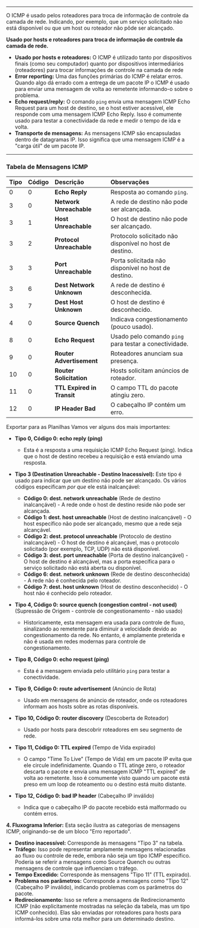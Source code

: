 

---
 O ICMP é usado pelos roteadores para troca de informação de controle da camada de rede. Indicando, por exemplo, que um serviço solicitado não está disponível ou que um host ou roteador não pôde ser alcançado.

**Usado por hosts e roteadores para troca de informação de controle da camada de rede.**

- **Usado por hosts e roteadores:** O ICMP é utilizado tanto por dispositivos finais (como seu computador) quanto por dispositivos intermediários (roteadores) para trocar informações de controle na camada de rede 
- **Error reporting:** Uma das funções primárias do ICMP é relatar erros. Quando algo dá errado com a entrega de um pacote IP o ICMP é usado para enviar uma mensagem de volta ao remetente informando-o sobre o problema.
- **Echo request/reply:** O comando `ping` envia uma mensagem ICMP Echo Request para um host de destino, se o host estiver acessível, ele responde com uma mensagem ICMP Echo Reply. Isso é comumente usado para testar a conectividade da rede e medir o tempo de ida e volta.
- **Transporte de mensagens:** As mensagens ICMP são encapsuladas dentro de datagramas IP. Isso significa que uma mensagem ICMP é a "carga útil" de um pacote IP.

---

### **Tabela de Mensagens ICMP**

| Tipo | Código | Descrição                  | Observações                                             |
| :--- | :----- | :------------------------- | :------------------------------------------------------ |
| 0    | 0      | **Echo Reply**             | Resposta ao comando `ping`.                             |
| 3    | 0      | **Network Unreachable**    | A rede de destino não pode ser alcançada.               |
| 3    | 1      | **Host Unreachable**       | O host de destino não pode ser alcançado.               |
| 3    | 2      | **Protocol Unreachable**   | Protocolo solicitado não disponível no host de destino. |
| 3    | 3      | **Port Unreachable**       | Porta solicitada não disponível no host de destino.     |
| 3    | 6      | **Dest Network Unknown**   | A rede de destino é desconhecida.                       |
| 3    | 7      | **Dest Host Unknown**      | O host de destino é desconhecido.                       |
| 4    | 0      | **Source Quench**          | Indicava congestionamento (pouco usado).                |
| 8    | 0      | **Echo Request**           | Usado pelo comando `ping` para testar a conectividade.  |
| 9    | 0      | **Router Advertisement**   | Roteadores anunciam sua presença.                       |
| 10   | 0      | **Router Solicitation**    | Hosts solicitam anúncios de roteador.                   |
| 11   | 0      | **TTL Expired in Transit** | O campo TTL do pacote atingiu zero.                     |
| 12   | 0      | **IP Header Bad**          | O cabeçalho IP contém um erro.                          |


Exportar para as Planilhas
Vamos ver alguns dos mais importantes:

- **Tipo 0, Código 0: echo reply (ping)**
    
    - Esta é a resposta a uma requisição ICMP Echo Request (ping). Indica que o host de destino recebeu a requisição e está enviando uma resposta.
- **Tipo 3 (Destination Unreachable - Destino Inacessível):** Este tipo é usado para indicar que um destino não pode ser alcançado. Os vários códigos especificam _por que_ ele está inalcançável:
    
    - **Código 0: dest. network unreachable** (Rede de destino inalcançável) - A rede onde o host de destino reside não pode ser alcançada.
    - **Código 1: dest. host unreachable** (Host de destino inalcançável) - O host específico não pode ser alcançado, mesmo que a rede seja alcançável.
    - **Código 2: dest. protocol unreachable** (Protocolo de destino inalcançável) - O host de destino é alcançável, mas o protocolo solicitado (por exemplo, TCP, UDP) não está disponível.
    - **Código 3: dest. port unreachable** (Porta de destino inalcançável) - O host de destino é alcançável, mas a porta específica para o serviço solicitado não está aberta ou disponível.
    - **Código 6: dest. network unknown** (Rede de destino desconhecida) - A rede não é conhecida pelo roteador.
    - **Código 7: dest. host unknown** (Host de destino desconhecido) - O host não é conhecido pelo roteador.
- **Tipo 4, Código 0: source quench (congestion control - not used)** (Supressão de Origem - controle de congestionamento - não usado)
    
    - Historicamente, esta mensagem era usada para controle de fluxo, sinalizando ao remetente para diminuir a velocidade devido ao congestionamento da rede. No entanto, é amplamente preterida e não é usada em redes modernas para controle de congestionamento.
- **Tipo 8, Código 0: echo request (ping)**
    
    - Esta é a mensagem enviada pelo utilitário `ping` para testar a conectividade.
- **Tipo 9, Código 0: route advertisement** (Anúncio de Rota)
    
    - Usado em mensagens de anúncio de roteador, onde os roteadores informam aos hosts sobre as rotas disponíveis.
- **Tipo 10, Código 0: router discovery** (Descoberta de Roteador)
    
    - Usado por hosts para descobrir roteadores em seu segmento de rede.
- **Tipo 11, Código 0: TTL expired** (Tempo de Vida expirado)
    
    - O campo "Time To Live" (Tempo de Vida) em um pacote IP evita que ele circule indefinidamente. Quando o TTL atinge zero, o roteador descarta o pacote e envia uma mensagem ICMP "TTL expired" de volta ao remetente. Isso é comumente visto quando um pacote está preso em um loop de roteamento ou o destino está muito distante.
- **Tipo 12, Código 0: bad IP header** (Cabeçalho IP inválido)
    
    - Indica que o cabeçalho IP do pacote recebido está malformado ou contém erros.

**4. Fluxograma Inferior:** Esta seção ilustra as categorias de mensagens ICMP, originando-se de um bloco "Erro reportado".

- **Destino inacessível:** Corresponde às mensagens "Tipo 3" na tabela.
- **Tráfego:** Isso pode representar amplamente mensagens relacionadas ao fluxo ou controle de rede, embora não seja um tipo ICMP específico. Poderia se referir a mensagens como Source Quench ou outras mensagens de controle que influenciam o tráfego.
- **Tempo Excedido:** Corresponde às mensagens "Tipo 11" (TTL expirado).
- **Problema nos parâmetros:** Corresponde a mensagens como "Tipo 12" (Cabeçalho IP inválido), indicando problemas com os parâmetros do pacote.
- **Redirecionamento:** Isso se refere a mensagens de Redirecionamento ICMP (não explicitamente mostradas na seleção da tabela, mas um tipo ICMP conhecido). Elas são enviadas por roteadores para hosts para informá-los sobre uma rota melhor para um determinado destino.